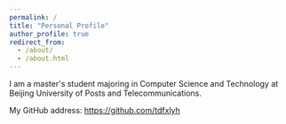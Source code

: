 ```yaml
---
permalink: /
title: "Personal Profile"
author_profile: true
redirect_from: 
  - /about/
  - /about.html
---
```


I am a master's student majoring in Computer Science and Technology at Beijing University of Posts and Telecommunications.

My GitHub address: https://github.com/tdfxlyh